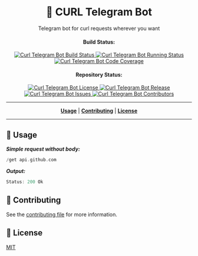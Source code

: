 <h1 align="center">📃 CURL Telegram Bot</h1>
<p align="center">Telegram bot for curl requests wherever you want</p>

<h4 align="center">Build Status:</h4>

<p align="center">
    <a href="https://t.me/curl_req_bot">
        <img
            src="https://img.shields.io/travis/suratu-io/curl-telegram-bot?label=bot%20link&logo=telegram"
            alt="Curl Telegram Bot Build Status"
        >
    </a>
    <a href="https://travis-ci.org/suratu-io/curl-telegram-bot">
        <img
            src="https://img.shields.io/travis/suratu-io/curl-telegram-bot?logo=travis"
            alt="Curl Telegram Bot Running Status"
        >
    </a>
    <a href="https://codecov.io/gh/suratu-io/curl-telegram-bot">
        <img
            src="https://codecov.io/gh/suratu-io/curl-telegram-bot/branch/master/graph/badge.svg"
            alt="Curl Telegram Bot Code Coverage"
        >
    </a>
</p>

<h4 align="center">Repository Status:</h4>

<p align="center">
    <a href="https://github.com/suratu-io/curl-telegram-bot/blob/master/LICENSE">
        <img
            src="https://img.shields.io/github/license/suratu-io/curl-telegram-bot.svg"
            alt="Curl Telegram Bot License"
        >
    </a>
    <a href="https://github.com/suratu-io/curl-telegram-bot/releases">
        <img
            src="https://img.shields.io/github/tag/suratu-io/curl-telegram-bot.svg?label=release"
            alt="Curl Telegram Bot Release"
        >
    </a>
    <a href="https://github.com/suratu-io/curl-telegram-bot/issues">
        <img
            src="https://img.shields.io/github/issues/suratu-io/curl-telegram-bot.svg"
            alt="Curl Telegram Bot Issues"
        >
    </a>
    <a href="https://github.com/suratu-io/curl-telegram-bot/graphs/contributors">
        <img
            src="https://img.shields.io/github/contributors/suratu-io/curl-telegram-bot.svg"
            alt="Curl Telegram Bot Contributors"
        >
    </a>
</p>

----

<p align="center">
    <strong><a href="#license">Usage</a></strong>
    |
    <strong><a href="#contributing">Contributing</a></strong>
    |
    <strong><a href="#license">License</a></strong>
</p>

---

<h2 id="usage">🔧 Usage</h2>

***Simple request without body:***
```rust
/get api.github.com
```

***Output:***
```go
Status: 200 Ok
```

<h2 id="contributing">👬 Contributing</h2>

See the [contributing file](CONTRIBUTING.md) for more information.


<h2 id="license">🔖 License</h2>

[MIT](LICENSE)
